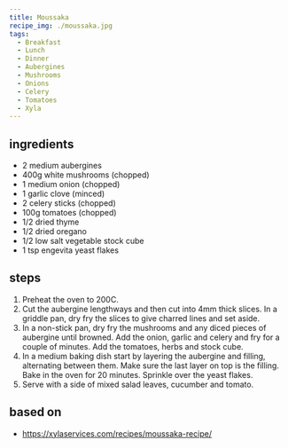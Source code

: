 ```yaml
---
title: Moussaka
recipe_img: ./moussaka.jpg
tags:
  - Breakfast
  - Lunch
  - Dinner
  - Aubergines
  - Mushrooms
  - Onions
  - Celery
  - Tomatoes
  - Xyla
---
```


<!-- markdownlint-disable MD024 -->

## ingredients

- 2 medium aubergines
- 400g white mushrooms (chopped)
- 1 medium onion (chopped)
- 1 garlic clove (minced)
- 2 celery sticks (chopped)
- 100g tomatoes (chopped)
- 1/2 dried thyme
- 1/2 dried oregano
- 1/2 low salt vegetable stock cube
- 1 tsp engevita yeast flakes

## steps

1. Preheat the oven to 200C.
2. Cut the aubergine lengthways and then cut into 4mm thick slices. In a griddle pan, dry fry the slices to give charred lines and set aside.
3. In a non-stick pan, dry fry the mushrooms and any diced pieces of aubergine until browned. Add the onion, garlic and celery and fry for a couple of minutes. Add the tomatoes, herbs and stock cube.
4. In a medium baking dish start by layering the aubergine and filling, alternating between them. Make sure the last layer on top is the filling. Bake in the oven for 20 minutes. Sprinkle over the yeast flakes.
5. Serve with a side of mixed salad leaves, cucumber and tomato.

## based on

- https://xylaservices.com/recipes/moussaka-recipe/
<!-- markdownlint-enable MD024 -->

